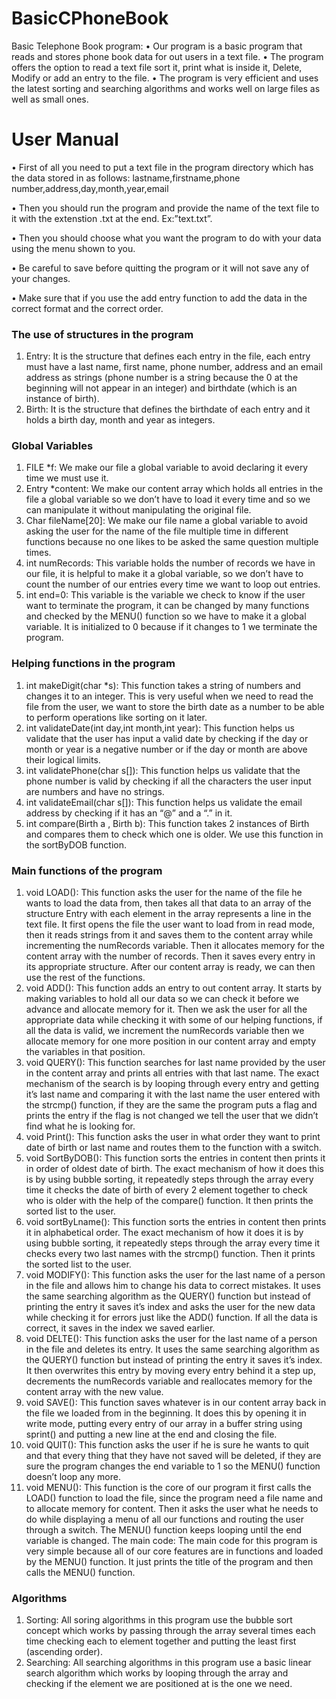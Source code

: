 # BasicCPhoneBook
Basic Telephone Book program:
• Our program is a basic program that reads and stores phone book data for out users in a text file.
• The program offers the option to read a text file sort it, print what is inside it, Delete, Modify or add an entry to the file.
• The program is very efficient and uses the latest sorting and searching algorithms and works well on large files as well as small ones.
# User Manual #
• First of all you need to put a text file in the program directory which has the data stored in as follows:
lastname,firstname,phone number,address,day,month,year,email

• Then you should run the program and provide the name of the text file to it with the extenstion .txt at the end. Ex:”text.txt”.

• Then you should choose what you want the program to do with your data using the menu shown to you.

• Be careful to save before quitting the program or it will not save any of your changes.

• Make sure that if you use the add entry function to add the data in the correct format and the correct order.

### The use of structures in the program ###
1. Entry:
It is the structure that defines each entry in the file, each entry must have a last name, first name, phone number, address and an email address as strings (phone number is a string because the 0 at the beginning will not appear in an integer) and birthdate (which is an instance of birth).
2. Birth:
It is the structure that defines the birthdate of each entry and it holds a birth day, month and year as integers.

### Global Variables ###
1. FILE *f:
We make our file a global variable to avoid declaring it every time we must use it.
2. Entry *content:
We make our content array which holds all entries in the file a global variable so we don’t have to load it every time and so we can manipulate it without manipulating the original file.
3. Char fileName[20]:
We make our file name a global variable to avoid asking the user for the name of the file multiple time in different functions because no one likes to be asked the same question multiple times.
4. int numRecords:
This variable holds the number of records we have in our file, it is helpful to make it a global variable, so we don’t have to count the number of our entries every time we want to loop out entries.
5. int end=0:
This variable is the variable we check to know if the user want to terminate the program, it can be changed by many functions and checked by the MENU() function so we have to make it a global variable. It is initialized to 0 because if it changes to 1 we terminate the program.

### Helping functions in the program ###
1. int makeDigit(char *s):
This function takes a string of numbers and changes it to an integer. This is very useful when we need to read the file from the user, we want to store the birth date as a number to be able to perform operations like sorting on it later.
2. int validateDate(int day,int month,int year):
This function helps us validate that the user has input a valid date by checking if the day or month or year is a negative number or if the day or month are above their logical limits.
3. int validatePhone(char s[]):
This function helps us validate that the phone number is valid by checking if all the characters the user input are numbers and have no strings.
4. int validateEmail(char s[]):
This function helps us validate the email address by checking if it has an “@” and a “.” in it.
5. int compare(Birth a , Birth b):
This function takes 2 instances of Birth and compares them to check which one is older. We use this function in the sortByDOB function.
### Main functions of the program ###
1. void LOAD():
This function asks the user for the name of the file he wants to load the data from, then takes all that data to an array of the structure Entry with each element in the array represents a line in the text file. It first opens the file the user want to load from in read mode, then it reads strings from it and saves them to the content array while incrementing the numRecords variable. Then it allocates memory for the
content array with the number of records. Then it saves every entry in its appropriate structure. After our content array is ready, we can then use the rest of the functions.
2. void ADD():
This function adds an entry to out content array. It starts by making variables to hold all our data so we can check it before we advance and allocate memory for it. Then we ask the user for all the appropriate data while checking it with some of our helping functions, if all the data is valid, we increment the numRecords variable then we allocate memory for one more position in our content array and empty the variables in that position.
3. void QUERY():
This function searches for last name provided by the user in the content array and prints all entries with that last name.
The exact mechanism of the search is by looping through every entry and getting it’s last name and comparing it with the last name the user entered with the strcmp() function, if they are the same the program puts a flag and prints the entry if the flag is not changed we tell the user that we didn’t find what he is looking for.
4. void Print():
This function asks the user in what order they want to print date of birth or last name and routes them to the function with a switch.
5. void SortByDOB():
This function sorts the entries in content then prints it in order of oldest date of birth. The exact mechanism of how it does this is by using bubble sorting, it repeatedly steps through the array every time it checks the date of birth of every 2 element together to check who is older with the help of the compare() function. It then prints the sorted list to the user.
6. void sortByLname():
This function sorts the entries in content then prints it in alphabetical order. The exact mechanism of how it does it is by using bubble sorting, it repeatedly steps through the array every time it checks every two last names with the strcmp() function. Then it prints the sorted list to the user.
7. void MODIFY():
This function asks the user for the last name of a person in the file and allows him to change his data to correct mistakes. It uses the same searching algorithm as the QUERY() function but instead of printing the entry it saves it’s index and asks the user for the new data while checking it for errors just like the ADD() function. If all the data is correct, it saves in the index we saved earlier.
8. void DELTE():
This function asks the user for the last name of a person in the file and deletes its entry. It uses the same searching algorithm as the QUERY() function but instead of printing the entry it saves it’s index. It then overwrites this entry by moving every entry behind it a step up, decrements the numRecords variable and reallocates memory for the content array with the new value.
9. void SAVE():
This function saves whatever is in our content array back in the file we loaded from in the beginning. It does this by opening it in write mode, putting every entry of our array in a buffer string using sprint() and putting a new line at the end and closing the file.
10. void QUIT():
This function asks the user if he is sure he wants to quit and that every thing that they have not saved will be deleted, if they are sure the program changes the end variable to 1 so the MENU() function doesn’t loop any more.
11. void MENU():
This function is the core of our program it first calls the LOAD() function to load the file, since the program need a file name and to allocate memory for content. Then it asks the user what he needs to do while displaying a menu of all our functions and routing the user through a switch. The MENU() function keeps looping until the end variable is changed.
The main code:
The main code for this program is very simple because all of our core features are in functions and loaded by the MENU() function. It just prints the title of the program and then calls the MENU() function.
### Algorithms ###
1. Sorting:
All soring algorithms in this program use the bubble sort concept which works by passing through the array several times each time checking each to element together and putting the least first (ascending order).
2. Searching:
All searching algorithms in this program use a basic linear search algorithm which works by looping through the array and checking if the element we are positioned at is the one we need.
